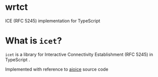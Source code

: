# wrtct

ICE (RFC 5245) implementation for TypeScript

# What is `icet`?

`icet` is a library for Interactive Connectivity Establishment (RFC 5245) in TypeScript .

Implemented with reference to [aioice](https://github.com/aiortc/aioice) source code
